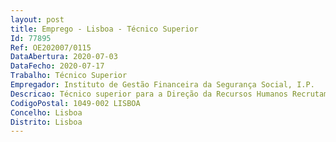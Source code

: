 ```yaml
--- 
layout: post
title: Emprego - Lisboa - Técnico Superior
Id: 77895
Ref: OE202007/0115
DataAbertura: 2020-07-03
DataFecho: 2020-07-17
Trabalho: Técnico Superior
Empregador: Instituto de Gestão Financeira da Segurança Social, I.P.
Descricao: Técnico superior para a Direção da Recursos Humanos Recrutamento (procedimento concursal comum e mobilidade) Integração de novos trabalhadores Monitorização e controlo do sistema de avaliação de desempenho Monitorização dos indicadores de recursos humanos Elaboração de relatórios Diagnóstico de necessidades de formação Plano de formação Acompanhamento e controlo da formação.
CodigoPostal: 1049-002 LISBOA
Concelho: Lisboa
Distrito: Lisboa
--- 
```

